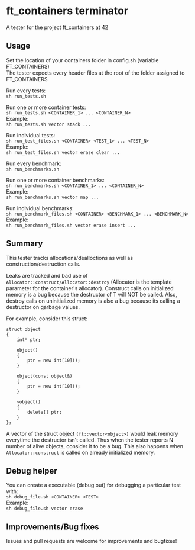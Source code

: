 # ft_containers terminator

A tester for the project ft_containers at 42

## Usage

Set the location of your containers folder in config.sh (variable FT_CONTAINERS) <br/>
The tester expects every header files at the root of the folder assigned to FT_CONTAINERS

Run every tests: <br/>
```sh run_tests.sh```

Run one or more container tests: <br/>
```sh run_tests.sh <CONTAINER_1> ... <CONTAINER_N>```
<br/>Example: <br/>
```sh run_tests.sh vector stack ...```

Run individual tests: <br/>
```sh run_test_files.sh <CONTAINER> <TEST_1> ... <TEST_N>```
<br/>Example: <br/>
```sh run_test_files.sh vector erase clear ...```

Run every benchmark: <br/>
```sh run_benchmarks.sh```

Run one or more container benchmarks: <br/>
```sh run_benchmarks.sh <CONTAINER_1> ... <CONTAINER_N>```
<br/>Example: <br/>
```sh run_benchmarks.sh vector map ...```

Run individual benchmarks: <br/>
```sh run_benchmark_files.sh <CONTAINER> <BENCHMARK_1> ... <BENCHMARK_N>```
<br/>Example: <br/>
```sh run_benchmark_files.sh vector erase insert ...```

## Summary

This tester tracks allocations/dealloctions as well as construction/destruction calls.

Leaks are tracked and bad use of ```Allocator::construct/Allocator::destroy``` (Allocator is the template parameter for the container's allocator). Construct calls on initialized memory is a bug because the destructor of T will NOT be called. Also, destroy calls on uninitialized memory is also a bug because its calling a destructor on garbage values.

For example, consider this struct: <br/>
```
struct object
{
    int* ptr;

    object()
    {
        ptr = new int[10]();
    }

    object(const object&)
    {
        ptr = new int[10]();
    }

    ~object()
    {
        delete[] ptr;
    }
};
```

A vector of the struct object ```(ft::vector<object>)``` would leak memory everytime the destructor isn't called. Thus when the tester reports N number of alive objects, consider it to be a bug. This also happens when ```Allocator::construct``` is called on already initialized memory.

## Debug helper

You can create a executable (debug.out) for debugging a particular test with: <br/>
```sh debug_file.sh <CONTAINER> <TEST>```
<br/>Example: <br/>
```sh debug_file.sh vector erase```



## Improvements/Bug fixes

Issues and pull requests are welcome for improvements and bugfixes!
